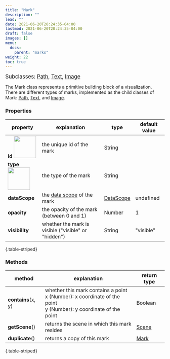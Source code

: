 ```yaml
---
title: "Mark"
description: ""
lead: ""
date: 2021-06-20T20:24:35-04:00
lastmod: 2021-06-20T20:24:35-04:00
draft: false
images: []
menu: 
  docs:
    parent: "marks"
weight: 22
toc: true
---
```


<span style="font-size:1.2em">Subclasses: [Path](../path/), [Text](../pointtext/), [Image](../image/)</span>


The Mark class represents a primitive building block of a visualization. There are different types of marks, implemented as the child classes of Mark: [Path](../path/), [Text](../pointtext/), and [Image](../image/). 

### Properties
| property |  explanation   | type | default value |
| --- | --- | --- | --- |
|**id** <img width="70px" src="../../readonly.png">| the unique id of the mark | String |  | 
|**type** <img width="70px" src="../../readonly.png"> | the type of the mark | String | | 
|**dataScope**| the [data scope](../../data/datascope/) of the mark | [DataScope](../../data/datascope/) | undefined |
|**opacity**| the opacity of the mark (between 0 and 1) | Number | 1 |
|**visibility**| whether the mark is visible ("visible" or "hidden") | String | "visible" |
{.table-striped}

### Methods
| method |  explanation   | return type |
| --- | --- | --- |
| **contains**(x, y) | whether this mark contains a point<br>x (Number): x coordinate of the point<br>y (Number): y coordinate of the point | Boolean |
| **getScene**() | returns the scene in which this mark resides | [Scene](../../group/scene) |
| **duplicate**() | returns a copy of this mark | [Mark](../mark/) |
{.table-striped}
